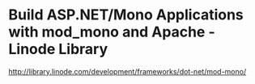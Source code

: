 <!--
id: 891179875
link: http://kevinisom.info/post/891179875/build-asp-net-mono-applications-with-mod-mono-and
slug: build-asp-net-mono-applications-with-mod-mono-and
date: Mon Aug 02 2010 14:34:23 GMT+1200 (NZST)
raw: {"blog_name":"kevinisom","id":891179875,"post_url":"http://kevinisom.info/post/891179875/build-asp-net-mono-applications-with-mod-mono-and","slug":"build-asp-net-mono-applications-with-mod-mono-and","type":"link","date":"2010-08-02 02:34:23 GMT","timestamp":1280716463,"state":"published","format":"html","reblog_key":"wSu8SrUg","tags":[],"short_url":"http://tmblr.co/Zw68Yyr7bDZ","highlighted":[],"feed_item":"http://library.linode.com/development/frameworks/dot-net/mod-mono/","from_feed_id":"650234","note_count":0,"title":"Build ASP.NET/Mono Applications with mod_mono and Apache - Linode Library","url":"http://library.linode.com/development/frameworks/dot-net/mod-mono/","description":""}
publish: 2010-08-02
tags: 
title: Build ASP.NET/Mono Applications with mod_mono and Apache - Linode Library
-->


Build ASP.NET/Mono Applications with mod_mono and Apache - Linode Library
=========================================================================

<http://library.linode.com/development/frameworks/dot-net/mod-mono/>


